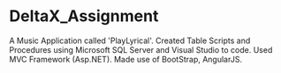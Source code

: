 # DeltaX_Assignment
A Music Application called 'PlayLyrical'. 
Created Table Scripts and Procedures using Microsoft SQL Server and Visual Studio to code.
Used MVC Framework (Asp.NET).
Made use of BootStrap, AngularJS.
